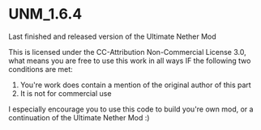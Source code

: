 # UNM_1.6.4
Last finished and released version of the Ultimate Nether Mod

This is licensed under the CC-Attribution Non-Commercial License 3.0, what means you are free to use this work in all ways IF the following two conditions are met:
  1) You're work does contain a mention of the original author of this part
  2) It is not for commercial use
  
I especially encourage you to use this code to build you're own mod, or a continuation of the Ultimate Nether Mod :)
